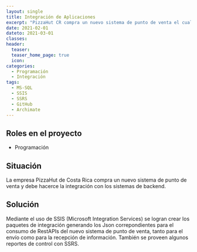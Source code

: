 ```yaml
---
layout: single
title: Integración de Aplicaciones
excerpt: "PizzaHut CR compra un nuevo sistema de punto de venta el cual debe integrar con lo sistemas de backend."
date: 2021-02-01
dateto: 2021-03-01
classes: 
header: 
  teaser: 
  teaser_home_page: true
  icon: 
categories:
  - Programación
  - Integración
tags:  
  - MS-SQL
  - SSIS
  - SSRS
  - GitHub
  - Archimate
---
```


## Roles en el proyecto

- Programación

## Situación

La empresa PizzaHut de Costa Rica compra un nuevo sistema de punto de venta y debe hacerce la integración con los sistemas de backend.

## Solución

Mediante el uso de SSIS (Microsoft Integration Services) se logran crear los paquetes de integración generando los Json correpondientes para el consumo de RestAPIs del nuevo sistema de punto de venta, tanto para el envío como para la recepción de información. También se proveen algunos reportes de control con SSRS.


